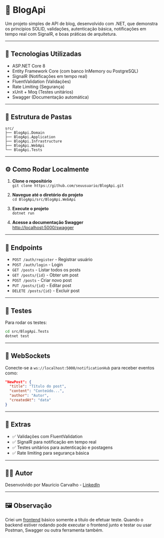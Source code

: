 # 📝 BlogApi

Um projeto simples de API de blog, desenvolvido com .NET, que demonstra os princípios SOLID, validações, autenticação básica, notificações em tempo real com SignalR, e boas práticas de arquitetura.

---

## 🚀 Tecnologias Utilizadas

- ASP.NET Core 8
- Entity Framework Core (com banco InMemory ou PostgreSQL)
- SignalR (Notificações em tempo real)
- FluentValidation (Validações)
- Rate Limiting (Segurança)
- xUnit + Moq (Testes unitários)
- Swagger (Documentação automática)

---

## 📂 Estrutura de Pastas

```
src/
├── BlogApi.Domain
├── BlogApi.Application
├── BlogApi.Infrastructure
├── BlogApi.WebApi
└── BlogApi.Tests
```

---

## ⚙️ Como Rodar Localmente

1. **Clone o repositório**  
   `git clone https://github.com/seuusuario/BlogApi.git`

2. **Navegue até o diretório do projeto**  
   `cd BlogApi/src/BlogApi.WebApi`

3. **Execute o projeto**  
   `dotnet run`

4. **Acesse a documentação Swagger**  
   [http://localhost:5000/swagger](http://localhost:5000/swagger)

---

## 🔐 Endpoints

- `POST /auth/register` - Registrar usuário
- `POST /auth/login` - Login
- `GET /posts` - Listar todos os posts
- `GET /posts/{id}` - Obter um post
- `POST /posts` - Criar novo post
- `PUT /posts/{id}` - Editar post
- `DELETE /posts/{id}` - Excluir post

---

## 🧪 Testes

Para rodar os testes:

```bash
cd src/BlogApi.Tests
dotnet test
```

---

## 📡 WebSockets

Conecte-se a `ws://localhost:5000/notificationHub` para receber eventos como:

```json
"NewPost": {
  "title": "Título do post",
  "content": "Conteúdo...",
  "author": "Autor",
  "createdAt": "data"
}
```

---

## 🧰 Extras

- ✅ Validações com FluentValidation
- ✅ SignalR para notificação em tempo real
- ✅ Testes unitários para autenticação e postagens
- ✅ Rate limiting para segurança básica

---

## 👨‍💻 Autor

Desenvolvido por Maurício Carvalho - [LinkedIn](https://www.linkedin.com/in/mdcoliveira/)

---

## 🖼️ Observação

Criei um [frontend](https://github.com/mauridf/blog-frontend) básico somente a título de efetuar teste. 
Quando o backend estiver rodando pode executar o frontend junto e testar ou usar Postman, Swagger ou outra ferramenta também.
